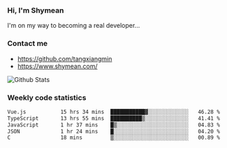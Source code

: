 ### Hi, I'm Shymean

I'm on my way to becoming a real developer...

### Contact me

- <https://github.com/tangxiangmin>
- <https://www.shymean.com/>

![Github Stats](https://github-readme-stats.vercel.app/api?username=tangxiangmin&show_icons=true&theme=dark)


###  Weekly code statistics

<!--START_SECTION:waka-->

```txt
Vue.js           15 hrs 34 mins  ███████████▓░░░░░░░░░░░░░   46.28 %
TypeScript       13 hrs 55 mins  ██████████▒░░░░░░░░░░░░░░   41.41 %
JavaScript       1 hr 37 mins    █▒░░░░░░░░░░░░░░░░░░░░░░░   04.83 %
JSON             1 hr 24 mins    █░░░░░░░░░░░░░░░░░░░░░░░░   04.20 %
C                18 mins         ▒░░░░░░░░░░░░░░░░░░░░░░░░   00.89 %
```

<!--END_SECTION:waka-->